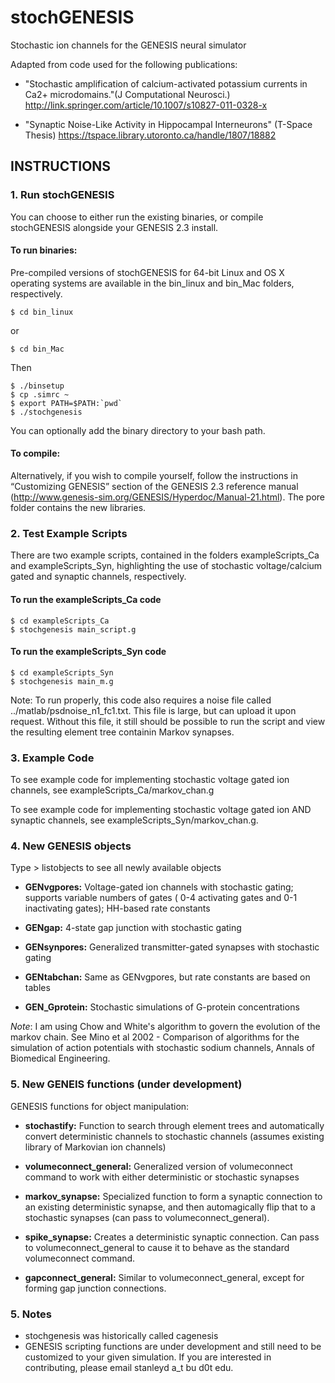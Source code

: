 stochGENESIS
============

Stochastic ion channels for the GENESIS neural simulator

Adapted from code used for the following publications:

- "Stochastic amplification of calcium-activated potassium currents in Ca2+ microdomains."(J Computational Neurosci.)
http://link.springer.com/article/10.1007/s10827-011-0328-x


- "Synaptic Noise-Like Activity in Hippocampal Interneurons" (T-Space Thesis) https://tspace.library.utoronto.ca/handle/1807/18882



INSTRUCTIONS
------------

### 1. Run stochGENESIS
You can choose to either run the existing binaries, or compile stochGENESIS alongside your GENESIS 2.3 install.

#### To run binaries:
Pre-compiled versions of stochGENESIS for 64-bit Linux and OS X operating systems are available in the bin_linux and bin_Mac folders, respectively.

    $ cd bin_linux
or

    $ cd bin_Mac

Then

    $ ./binsetup 
    $ cp .simrc ~
    $ export PATH=$PATH:`pwd`
    $ ./stochgenesis
You can optionally add the binary directory to your bash path.

#### To compile:
Alternatively, if you wish to compile yourself, follow the instructions in “Customizing GENESIS” section of the GENESIS 2.3 reference manual (http://www.genesis-sim.org/GENESIS/Hyperdoc/Manual-21.html). The pore folder contains the new libraries.

### 2. Test Example Scripts
There are two example scripts, contained in the folders exampleScripts_Ca and exampleScripts_Syn, highlighting the use of stochastic voltage/calcium gated and synaptic channels, respectively.

#### To run the exampleScripts_Ca code

    $ cd exampleScripts_Ca
    $ stochgenesis main_script.g

#### To run the exampleScripts_Syn code

    $ cd exampleScripts_Syn
    $ stochgenesis main_m.g

Note: To run properly, this code also requires a noise file called ../matlab/psdnoise_n1_fc1.txt. This file is large, but can upload it upon request. Without this file, it still should be possible to run the script and view the resulting element tree containin Markov synapses.

### 3. Example Code
To see example code for implementing stochastic voltage gated ion channels, see exampleScripts_Ca/markov_chan.g

To see example code for implementing stochastic voltage gated ion AND synaptic channels, see exampleScripts_Syn/markov_chan.g.

### 4. New GENESIS objects
Type > listobjects to see all newly available objects

- **GENvgpores:** Voltage-gated ion channels with stochastic gating; supports variable numbers of gates ( 0-4 activating gates and 0-1 inactivating gates); HH-based rate constants

- **GENgap:** 4-state gap junction with stochastic gating

- **GENsynpores:** Generalized transmitter-gated synapses with stochastic gating

- **GENtabchan:** Same as GENvgpores, but rate constants are based on tables

- **GEN_Gprotein:** Stochastic simulations of G-protein concentrations

*Note*: I am using Chow and White's algorithm to govern the evolution of the
markov chain. See Mino et al 2002 - Comparison of algorithms for
the simulation of action potentials with stochastic sodium channels, Annals
of Biomedical Engineering.


### 5. New GENEIS functions (under development)
GENESIS functions for object manipulation:

- **stochastify:** Function to search through element trees and automatically convert deterministic channels to stochastic channels (assumes existing library of Markovian ion channels)

- **volumeconnect_general:**	Generalized version of volumeconnect command to work with either deterministic or stochastic synapses

- **markov_synapse:** Specialized function to form a synaptic connection to an existing deterministic synapse, and then automagically flip that to a stochastic synapses (can pass to volumeconnect_general).

- **spike_synapse:** Creates a deterministic synaptic connection. Can pass to volumeconnect_general to cause it to behave as the standard volumeconnect command.

- **gapconnect_general:** Similar to volumeconnect_general, except for forming gap junction connections.



### 5. Notes
- stochgenesis was historically called cagenesis
- GENESIS scripting functions are under development and still need to be customized to your given simulation. If you are interested in contributing, please email stanleyd a_t bu d0t edu.
